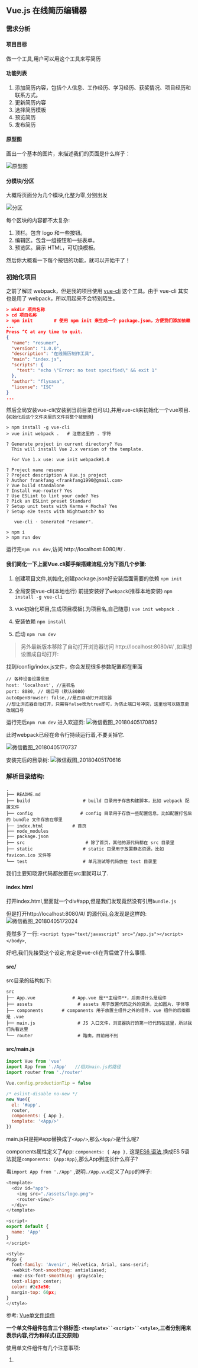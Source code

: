 ## Vue.js 在线简历编辑器

### 需求分析

#### 项目目标
做一个工具,用户可以用这个工具来写简历

#### 功能列表
1. 添加简历内容，包括个人信息、工作经历、学习经历、获奖情况、项目经历和联系方式。
2. 更新简历内容
3. 选择简历模板
4. 预览简历
5. 发布简历

#### 原型图
画出一个基本的图片，来描述我们的页面是什么样子：

![原型图](https://i.loli.net/2018/04/05/5ac5de54c1be1.png)

#### 分模块/分区
大概将页面分为几个模块,化整为零,分别出发

![分区](https://i.loli.net/2018/04/05/5ac5de86bf2c4.png)

每个区块的内容都不太复杂:
1. 顶栏。包含 logo 和一些按钮。
2. 编辑区。包含一组按钮和一些表单。
3. 预览区。展示 HTML，可切换模板。

然后你大概看一下每个按钮的功能，就可以开始干了！

### 初始化项目
之前了解过 webpack，但是我的项目使用 [vue-cli](https://github.com/vuejs/vue-cli) 这个工具。由于 vue-cli 其实也是用了 webpack，所以用起来不会特别陌生。

```json
> mkdir 项目名称
> cd 项目名称
> npm init        # 使用 npm init 来生成一个 package.json，方便我们添加依赖
...
Press ^C at any time to quit.
{
  "name": "resumer",
  "version": "1.0.0",
  "description": "在线简历制作工具",
  "main": "index.js",
  "scripts": {
    "test": "echo \"Error: no test specified\" && exit 1"
  },
  "author": "flysasa",
  "license": "ISC"
}
...
```
然后全局安装vue-cli(安装到当前目录也可以),并用vue-cli来初始化一个vue项目.(`初始化后这个文件夹里的文件将整个被替换`)
```
> npm install -g vue-cli
> vue init webpack .   # 注意这里的 . 字符

? Generate project in current directory? Yes
  This will install Vue 2.x version of the template.

  For Vue 1.x use: vue init webpack#1.0

? Project name resumer
? Project description A Vue.js project
? Author frankfang <frankfang1990@gmail.com>
? Vue build standalone
? Install vue-router? Yes
? Use ESLint to lint your code? Yes
? Pick an ESLint preset Standard
? Setup unit tests with Karma + Mocha? Yes
? Setup e2e tests with Nightwatch? No

   vue-cli · Generated "resumer".

> npm i
> npm run dev
```

运行完`npm run dev`,访问 http://localhost:8080/#/ .

#### 我们简化一下上面Vue.cli脚手架搭建流程,分为下面几个步骤:

1. 创建项目文件,初始化,创建package.json好安装后面需要的依赖
`npm init` 

2. 全局安装vue-cli(本地也行) 前提安装好了`webpack`(推荐本地安装)
`npm install -g vue-cli`

3. vue初始化项目,生成项目模板(.为项目名,自己随意)
`vue init webpack .`  

4. 安装依赖
`npm install`

5. 启动
`npm run dev`

> 另外最新版本移除了自动打开浏览器访问 http://localhost:8080/#/ ,如果想设置成自动打开:

找到/config/index.js文件，你会发现很多参数配置都在里面
```
// 各种设备设置信息
host: 'localhost', //主机名
port: 8080, // 端口号（默认8080）
autoOpenBrowser: false,//是否自动打开浏览器
//想让浏览器自动打开，只需将false改为true即可，为防止端口号冲突，这里也可以随意更改端口号
```

运行完后`npm run dev` 进入欢迎页: 
![微信截图_20180405170852](https://i.loli.net/2018/04/05/5ac5e7b0a1129.png)

此时webpack已经在命令行持续运行着,不要关掉它.

![微信截图_20180405170737](https://i.loli.net/2018/04/05/5ac5e7e673d77.png)

安装完后的目录树: 
![微信截图_20180405170616](https://i.loli.net/2018/04/05/5ac5e714ca8c6.png)

### 解析目录结构:
```
.
├── README.md
├── build                    # build 目录用于存放构建脚本，比如 webpack 配置文件
├── config                  # config 目录用于存放一些配置信息，比如配置打包后的 bundle 文件存放在哪里
├── index.html           # 首页
├── node_modules    
├── package.json    
├── src                       # 除了首页，其他的源代码都在 src 目录里
├── static                   # static 目录用于放置静态资源，比如 favicon.ico 文件等
└── test                     # 单元测试等代码放在 test 目录里
```

我们主要知晓源代码都放置在src里就可以了.


#### index.html
打开index.html,里面就一个div#app,但是我们发现竟然没有引用`bundle.js`

但是打开http://localhost:8080/#/ 的源代码,会发现是这样的: 
![微信截图_20180405172024](https://i.loli.net/2018/04/05/5ac5ea85c5f53.png)

竟然多了一行:
`<script type="text/javascript" src="/app.js"></script></body>`,

好吧,我们先接受这个设定,肯定是vue-cli在背后做了什么事情.

#### src/
src目录的结构如下:
```
src
├── App.vue              # App.vue 是**主组件**，后面讲什么是组件
├── assets                 # assets 用于放置代码之外的资源，比如图片、字体等
├── components       # components 用于放置主组件之外的组件，vue 组件的后缀都是 .vue
├── main.js                # JS 入口文件，浏览器执行的第一行代码在这里，所以我们先看这里
└── router                 # 路由，目前用不到
```

#### src/main.js
```js
import Vue from 'vue'
import App from './App'   //相对main.js的路径
import router from './router'

Vue.config.productionTip = false

/* eslint-disable no-new */
new Vue({
  el: '#app',
  router,
  components: { App },
  template: '<App/>'
})
```

main.js只是把#app替换成了`<App/>`,那么`<App/>`是什么呢?

components属性定义了App: `components: { App },` 这是[ES6 语法](https://developer.mozilla.org/zh-CN/docs/Web/JavaScript/Reference/Operators/Object_initializer#属性定义),换成ES 5语法就是`components: {App:App}`,那么App到底长什么样子?

看`import App from './App'` ,说明`./App.vue`定义了App的样子:
```js
<template>
  <div id="app">
    <img src="./assets/logo.png">
    <router-view/>
  </div>
</template>

<script>
export default {
  name: 'App'
}
</script>

<style>
#app {
  font-family: 'Avenir', Helvetica, Arial, sans-serif;
  -webkit-font-smoothing: antialiased;
  -moz-osx-font-smoothing: grayscale;
  text-align: center;
  color: #2c3e50;
  margin-top: 60px;
}
</style>
```

参考: [Vue单文件组件](https://cn.vuejs.org/v2/guide/single-file-components.html#search-query-sidebar)

**一个单文件组件包含三个根标签: `<template>``<script>``<style>`,三者分别用来表示内容,行为和样式(正交原则)**

使用单文件组件有几个注意事项:

1. <template>有且就有一个儿子标签:
```html
示例1:
<template><div></div><template>  正确
示例2:
<template><div></div><div></div><template>  会报错
示例3:
<template> 你好 </template>  会报错
```

2. `<script>`里面必须包含`export default{}`,也就是说必须默认导出一个对象,对象的属性见文档.

3. `<style>`默认只支持CSS,想要支持SCSS请看[vue-cli webpack 模板的文档](http://vuejs-templates.github.io/webpack/pre-processors.html)


### modify
我们来修改App.vue.webpack已经在watch文件了,所以改完代码,你直接切到浏览器就可以看到效果(连刷新都不用).

#### 改template和style
```js
//APP.vue
<template>
  <div>
    <p>你好</p>
  </div>
</template>

<script>
export default {
  name: 'app'
}
</script>

<style>
  p{color:red}
</style>
```

结果: 
![微信截图_20180405225110](https://i.loli.net/2018/04/05/5ac6380812b2b.png)

#### 加个data
```js
<template>
  <div>
    <p>{{text}}</p>
  </div>
</template>

<script>
export default {
  name: 'app',
  data: {
    text: '你好'
  }
}
</script>

<style>
  p{color:red}
</style>
```

![微信截图_20180405225425](https://i.loli.net/2018/04/05/5ac638b1022d3.png)

发现没有出现`你好`,出错了:

这时候排查错误:
1. 看看命令行有没有报错
2. 看看浏览器有没有报错

命令行没报错,浏览器:
>  [Vue warn]: The "data" option should be a function that returns a per-instance value in component definitions.

报错data应该是一个function.看看单文件组件的文档,应该改成这样:
```js
<script>
export default {
  name: 'app',
  data: function(){
    return {
      text: '你好'
    }
  }
}
</script>
```
报错更奇怪了: 
![微信截图_20180405230123](https://i.loli.net/2018/04/05/5ac63ad895346.png)

原来这是ESLint插件认为我们写的代码不符合规范,意思是: 
1. 函数的圆括号前面要加一个空格
2. 花括号前面要加一个空格

我们此时有两个选择: 
1. 按照它的规范,修改源码
2. 禁用ESLint

- 如果你想折腾,就选1,把代码改成
```js
<script>
export default {
  name: 'app',
  data: function () {       //注意空格
    return {
      text: '你好'
    }
  }
}
</script>
```
此时不再报错: 

![微信截图_20180405230726](https://i.loli.net/2018/04/05/5ac63bb75e8c0.png)

- 如果不想折腾,就去`build/webpack.base.conf.js`里,把ESLint给注释掉,然后重新运行`npm run dev`. 我们还是选择后者吧...

```js
// 第43行
  module: {
    rules: [
      ...(config.dev.useEslint ? [createLintingRule()] : []),
      {
```
发现使用了EsLint, 在vscode里 `ctrl键 点击上面的useEslint`,即可定位到`config/index.js`里配置 `useEslint: true, // 改为false即可`

![微信截图_20180405231716](https://i.loli.net/2018/04/05/5ac63ece2264c.png)

或者刚开始`vue init`的时候,`Use ESLint to lint your code? (Y/n)` 这一步选no


> 注意但凡修改了`config里的文件`都需要关闭之前的`npm run dev`,重新运行.

重新运行发现不再报错,现在我们基本知道了一个组件要怎么写.


### 三分天下
我们的应用(App)含有三个部分: 顶栏、编辑区和预览区

所以我们新建三个组件.新建三个Vue文件:
`Topbar,ResumePreview,ResumeEditor`

![微信截图_20180406003022](https://i.loli.net/2018/04/06/5ac64f3d2d4e7.png)

此时页面如下：


![微信截图_20180406004240](https://i.loli.net/2018/04/06/5ac6520b71534.png)


#### 补充HTML & CSS
UI预览在这里: https://jirengu-inc.github.io/jrg-project-5/resumer_mockups/index.html

点击左侧`编辑`页面,可以看到页面标注

![微信截图_20180406082038](https://i.loli.net/2018/04/06/5ac6bd6b535b2.png)

有了标注我们就开始把大体的HTML和css写好.

设计稿总宽度是1440px,页面宽度如果不足 1440px,按比例缩小，最小缩小到 1024px,不兼容手机.

> 在于设计师交流之前,不要写样式代码.

下面是添加样式的过程:

- commit: add reset.css
新建reset.css于`assets`文件夹下.并在App.vue中引入`import './assets/reset.css'`
```css
/* reset.css */
*{margin:0; padding:0; box-sizing: border-box; }
*::after, *::before{box-sizing:border-box;}
```

- commit: add normalize.css
安装`normalize.css`依赖,并在App.vue中引入`import 'normalize.css/normalize.css'`
`npm install --save normalize.css`

- 将normalize.css和reset.css移到最前面
```js
//App.vue
import 'normalize.css/normalize.css'
import './assets/reset.css'

import Topbar from './components/Topbar'
import ResumeEditor from './components/ResumeEditor'
import ResumePreview from './components/ResumePreview'
```

- 添加flex布局
```html
<!-- App.vue -->
<template>
  <div class="page">
    <header>
      <Topbar/>
    </header>
    <main>
      <ResumeEditor/>
      <ResumePreview/>
    </main>
  </div>
</template>
```

```css
/* App.vue*/
<style>
  .page{
    height: 100vh;
    display: flex;
    flex-direction: column;
  }

  #topbar{
    background: #fff;
    box-shadow: 0 1px 3px 0 rgba(0,0,0,0.25);
    height: 64px;
  }
  .page>main{
    flex-grow: 1;
    min-width: 1024px;
    max-width: 1440px;
    margin: 0;
    display: flex;
    justify-content: space-around;
  }

  #resumeEditor{
    width: 35%;
    background: #444;
  }

  #resumePreview{
    width: 61.66667%;
    background: #777;
  }
  ```

  到目前为止效果如下:
  
   ![微信截图_20180406090238](https://i.loli.net/2018/04/06/5ac6c73923472.png)
   
   接续:
   - commit : 调节位置,背景色等

   
   - commit : add styles for topbar


